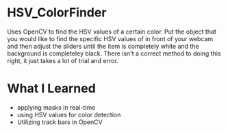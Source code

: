 # HSV_ColorFinder
Uses OpenCV to find the HSV values of a certain color. Put the object that you would like to find the specific HSV values of in front of your webcam and then adjust the sliders until the item is completely white and the background is completeley black. There isn't a correct method to doing this right, it just takes a lot of trial and error. 

# What I Learned 
- applying masks in real-time 
- using HSV values for color detection
- Utilizing track bars in OpenCV
